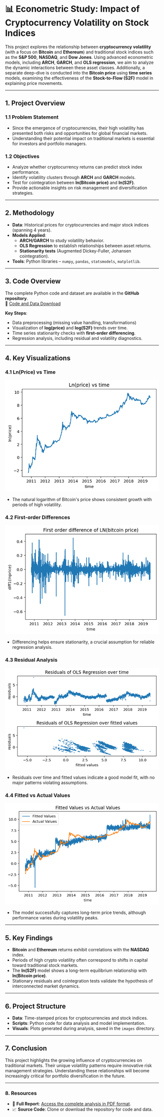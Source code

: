 # 📊 **Econometric Study: Impact of Cryptocurrency Volatility on Stock Indices**

This project explores the relationship between **cryptocurrency volatility** (with a focus on **Bitcoin** and **Ethereum**) and traditional stock indices such as the **S&P 500**, **NASDAQ**, and **Dow Jones**. Using advanced econometric models, including **ARCH**, **GARCH**, and **OLS regression**, we aim to analyze the dynamic interactions between these asset classes. Additionally, a separate deep-dive is conducted into the **Bitcoin price** using **time series** models, examining the effectiveness of the **Stock-to-Flow (S2F)** model in explaining price movements.

---

## **1. Project Overview**

### **1.1 Problem Statement**
- Since the emergence of cryptocurrencies, their high volatility has presented both risks and opportunities for global financial markets.
- Understanding their potential impact on traditional markets is essential for investors and portfolio managers.

### **1.2 Objectives**
- Analyze whether cryptocurrency returns can predict stock index performance.
- Identify volatility clusters through **ARCH** and **GARCH** models.
- Test for cointegration between **ln(Bitcoin price)** and **ln(S2F)**.
- Provide actionable insights on risk management and diversification strategies.

---

## **2. Methodology**

- **Data**: Historical prices for cryptocurrencies and major stock indices (spanning 4 years).
- **Models Applied**:
    - **ARCH/GARCH** to study volatility behavior.
    - **OLS Regression** to establish relationships between asset returns.
    - **Stationarity tests** (Augmented Dickey-Fuller, Johansen cointegration).
- **Tools**: Python libraries – `numpy`, `pandas`, `statsmodels`, `matplotlib`.

---

## **3. Code Overview**

The complete Python code and dataset are available in the **GitHub repository**.  
📎 [Code and Data Download](btc_code.py)

**Key Steps**:
- Data preprocessing (missing value handling, transformations)
- Visualization of **log(price)** and **log(S2F)** trends over time.
- Time series stationarity checks with **first-order differencing**.
- Regression analysis, including residual and volatility diagnostics.

---

## **4. Key Visualizations**

### **4.1 Ln(Price) vs Time**
![ln_price_vs_time](Image/ln_price_vs_time.png)
- The natural logarithm of Bitcoin's price shows consistent growth with periods of high volatility.

### **4.2 First-order Differences**
![f_o_dif](Image/f_o_dif.png)
- Differencing helps ensure stationarity, a crucial assumption for reliable regression analysis.

### **4.3 Residual Analysis**
![residual_ols_regression](Image/residual_ols_regression.png)
- Residuals over time and fitted values indicate a good model fit, with no major patterns violating assumptions.

### **4.4 Fitted vs Actual Values**
![fited_vs_actual](Image/fited_vs_actual.png)
- The model successfully captures long-term price trends, although performance varies during volatility peaks.

---

## **5. Key Findings**

- **Bitcoin** and **Ethereum** returns exhibit correlations with the **NASDAQ** index.
- Periods of high crypto volatility often correspond to shifts in capital toward traditional stock markets.
- The **ln(S2F)** model shows a long-term equilibrium relationship with **ln(Bitcoin price)**.
- Stationary residuals and cointegration tests validate the hypothesis of interconnected market dynamics.

---

## **6. Project Structure**

- **Data**: Time-stamped prices for cryptocurrencies and stock indices.
- **Scripts**: Python code for data analysis and model implementation.
- **Visuals**: Plots generated during analysis, saved in the `images` directory.

---

## **7. Conclusion**

This project highlights the growing influence of cryptocurrencies on traditional markets. Their unique volatility patterns require innovative risk management strategies. Understanding these relationships will become increasingly critical for portfolio diversification in the future.

---

### **8. Resources**

- 📄 **Full Report**: [Access the complete analysis in PDF format](crypto_presentation.pdf).  
- 📈 **Source Code**: Clone or download the repository for code and data.  
